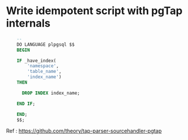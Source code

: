 Write idempotent script with pgTap internals
============================================
    
```sql
    --
    DO LANGUAGE plpgsql $$
    BEGIN

    IF _have_index(
        'namespace',
        'table_name',
        'index_name')
    THEN

      DROP INDEX index_name;

    END IF;

    END;
    $$;
```



Ref : https://github.com/theory/tap-parser-sourcehandler-pgtap